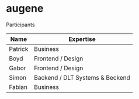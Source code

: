 # augene

Participants

| Name        | Expertise       |
| ------------- |-------------| 
| Patrick      | Business | 
| Boyd      | Frontend / Design      |   
| Gabor | Frontend / Design      |
| Simon | Backend / DLT Systems & Beckend      |
| Fabian | Business      |
